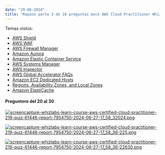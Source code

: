 ```yaml
---
date: "29-06-2024"
title: "Repaso parte 3 de 10 preguntas mock AWS Cloud Practitioner Whizlab"
---
```

Temas vistos:

- <a href="https://aws.amazon.com/shield/" target="_blank">AWS Shield</a>
- <a href="https://aws.amazon.com/waf/" target="_blank">AWS WAF</a>
- <a href="https://aws.amazon.com/firewall-manager/" target="_blank">AWS Firewall Manager</a>
- <a href="https://aws.amazon.com/rds/aurora/" target="_blank">Amazon Aurora</a>
- <a href="https://aws.amazon.com/ecs/?whats-new-cards.sort-by=item.additionalFields.postDateTime&whats-new-cards.sort-order=desc&ecs-blogs.sort-by=item.additionalFields.createdDate&ecs-blogs.sort-order=desc" target="_blank">Amazon Elastic Container Service</a>
- <a href="https://docs.aws.amazon.com/systems-manager/latest/userguide/what-is-systems-manager.html" target="_blank">AWS Systems Manager</a>
- <a href="https://aws.amazon.com/inspector/faqs/" target="_blank">AWS Inspector</a>
- <a href="https://aws.amazon.com/global-accelerator/faqs/" target="_blank">AWS Global Accelerator FAQs</a>
- <a href="https://aws.amazon.com/ec2/dedicated-hosts/" target="_blank">Amazon EC2 Dedicated Hosts</a>
- <a href="https://docs.aws.amazon.com/AmazonRDS/latest/UserGuide/Concepts.RegionsAndAvailabilityZones.html" target="_blank">Regions, Availability Zones, and Local Zones</a>
- <a href="https://aws.amazon.com/elasticache/" target="_blank">Amazon ElastiCache</a>

#### Preguntero del 20 al 30

<a href="/images/screencapture-whizlabs-learn-course-aws-certified-cloud-practitioner-219-quiz-61446-report-7954750-2024-06-27-17_58_32024.png" target="_blank"><img src="/images/screencapture-whizlabs-learn-course-aws-certified-cloud-practitioner-219-quiz-61446-report-7954750-2024-06-27-17_58_32024.png" alt="screencapture-whizlabs-learn-course-aws-certified-cloud-practitioner-219-quiz-61446-report-7954750-2024-06-27-17_58_32024.png" /></a>

<a href="/images/screencapture-whizlabs-learn-course-aws-certified-cloud-practitioner-219-quiz-61446-report-7954750-2024-06-27-17_58_36-225.png" target="_blank"><img src="/images/screencapture-whizlabs-learn-course-aws-certified-cloud-practitioner-219-quiz-61446-report-7954750-2024-06-27-17_58_36-225.png" alt="screencapture-whizlabs-learn-course-aws-certified-cloud-practitioner-219-quiz-61446-report-7954750-2024-06-27-17_58_36-225.png" /></a>

<a href="/images/screencapture-whizlabs-learn-course-aws-certified-cloud-practitioner-219-quiz-61446-report-7954750-2024-06-27-17_58_36-22630.png" target="_blank"><img src="/images/screencapture-whizlabs-learn-course-aws-certified-cloud-practitioner-219-quiz-61446-report-7954750-2024-06-27-17_58_36-22630.png" alt="screencapture-whizlabs-learn-course-aws-certified-cloud-practitioner-219-quiz-61446-report-7954750-2024-06-27-17_58_36-22630.png" /></a>
